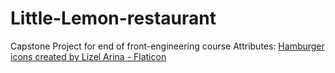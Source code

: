 # Little-Lemon-restaurant
Capstone Project for end of front-engineering course 
Attributes: 
<a href="https://www.flaticon.com/free-icons/hamburger" title="hamburger icons">Hamburger icons created by Lizel Arina - Flaticon</a>

